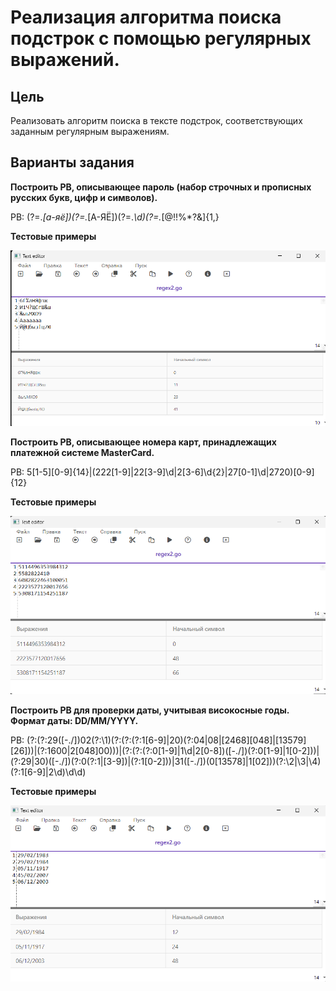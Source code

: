 # Реализация алгоритма поиска подстрок с помощью регулярных выражений.

## Цель

Реализовать алгоритм поиска в тексте подстрок, соответствующих заданным регулярным выражениям.

## Варианты задания
**Построить РВ, описывающее пароль (набор строчных и прописных русских букв, цифр и символов).**

РВ: (?=.*[а-яё])(?=.*[А-ЯЁ])(?=.*\d)(?=.*[@$!%*?&])[А-ЯЁа-яё\d@$!%*?&]{1,}

**Тестовые примеры**
<p align="center"><img src="images/regeximg1.png"></p>

**Построить РВ, описывающее номера карт, принадлежащих платежной системе MasterCard.**

РВ: 5[1-5][0-9]{14}|(222[1-9]|22[3-9]\\d|2[3-6]\\d{2}|27[0-1]\\d|2720)[0-9]{12}

**Тестовые примеры**
<p align="center"><img src="images/regeximg2.png"></p>

**Построить РВ для проверки даты, учитывая високосные годы. Формат даты: DD/MM/YYYY.**

РВ: (?:(?:29([-./])02(?:\1)(?:(?:(?:1[6-9]|20)(?:04|08|[2468][048]|[13579][26]))|(?:1600|2[048]00)))|(?:(?:(?:0[1-9]|1\d|2[0-8])([-./])(?:0[1-9]|1[0-2]))|(?:29|30)([-./])(?:0(?:1|[3-9])|(?:1[0-2]))|31([-./])(0[13578]|1[02]))(?:\2|\3|\4)(?:1[6-9]|2\d)\d\d)

**Тестовые примеры**
<p align="center"><img src="images/regeximg3.png"></p>


